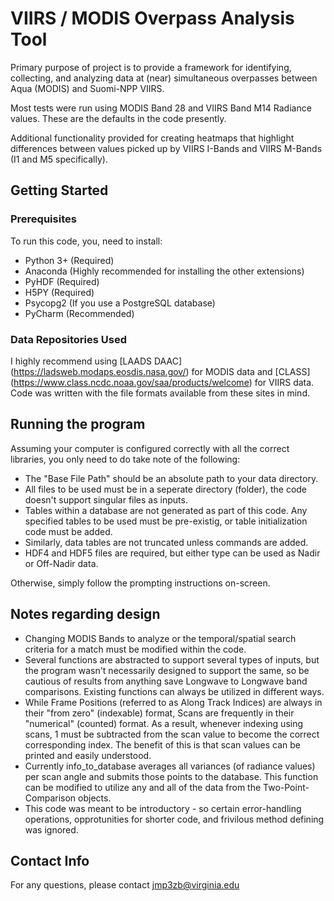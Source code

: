 # VIIRS / MODIS Overpass Analysis Tool

Primary purpose of project is to provide a framework for identifying, collecting, and analyzing data at (near) simultaneous overpasses between Aqua (MODIS) and Suomi-NPP VIIRS.

Most tests were run using MODIS Band 28 and VIIRS Band M14 Radiance values. These are the defaults in the code presently.

Additional functionality provided for creating heatmaps that highlight differences between values picked up by VIIRS I-Bands and VIIRS M-Bands (I1 and M5 specifically).

## Getting Started

### Prerequisites

To run this code, you, need to install:

* Python 3+ (Required)
* Anaconda (Highly recommended for installing the other extensions)
* PyHDF (Required)
* H5PY (Required) 
* Psycopg2 (If you use a PostgreSQL database)
* PyCharm (Recommended)

### Data Repositories Used

I highly recommend using [LAADS DAAC] (https://ladsweb.modaps.eosdis.nasa.gov/) for MODIS data and [CLASS] (https://www.class.ncdc.noaa.gov/saa/products/welcome) for VIIRS data. Code was written with the file formats available from these sites in mind.

## Running the program

Assuming your computer is configured correctly with all the correct libraries, you only need to do take note of the following:

* The "Base File Path" should be an absolute path to your data directory.
* All files to be used must be in a seperate directory (folder), the code doesn't support singular files as inputs.
* Tables within a database are not generated as part of this code. Any specified tables to be used must be pre-existig, or table initialization code must be added.
* Similarly, data tables are not truncated unless commands are added.
* HDF4 and HDF5 files are required, but either type can be used as Nadir or Off-Nadir data.

Otherwise, simply follow the prompting instructions on-screen.

## Notes regarding design

* Changing MODIS Bands to analyze or the temporal/spatial search criteria for a match must be modified within the code.
* Several functions are abstracted to support several types of inputs, but the program wasn't necessarily designed to support the same, so be cautious of results from anything save Longwave to Longwave band comparisons. Existing functions can always be utilized in different ways.
* While Frame Positions (referred to as Along Track Indices) are always in their "from zero" (indexable) format, Scans are frequently in their "numerical" (counted) format. As a result, whenever indexing using scans, 1 must be subtracted from the scan value to become the correct corresponding index. The benefit of this is that scan values can be printed and easily understood. 
* Currently info_to_database averages all variances (of radiance values) per scan angle and submits those points to the database. This function can be modified to utilize any and all of the data from the Two-Point-Comparison objects.
* This code was meant to be introductory - so certain error-handling operations, opprotunities for shorter code, and frivilous method defining was ignored.

## Contact Info

For any questions, please contact jmp3zb@virginia.edu
